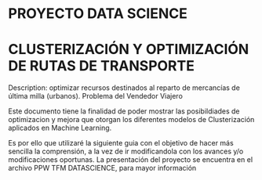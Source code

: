 # PROYECTO DATA SCIENCE 
# CLUSTERIZACIÓN Y OPTIMIZACIÓN DE RUTAS DE TRANSPORTE

Description: optimizar recursos destinados al reparto de mercancías de última milla (urbanos). Problema del Vendedor Viajero

Este documento tiene la finalidad de poder mostrar las posibildiades de optimizacion y mejora que otorgan los diferentes modelos de Clusterización aplicados en Machine Learning.

Es por ello que utilizaré la siguiente guia con el objetivo de hacer más sencilla la comprensión, a la vez de ir modificandola con los avances y/o modificaciones oportunas. La presentación del proyecto se encuentra en el archivo PPW TFM DATASCIENCE, para mayor información


